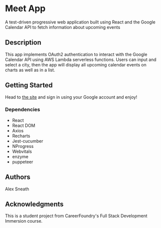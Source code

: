 # Meet App

A test-driven progressive web application built using React and the Google Calendar API to fetch information about upcoming events

## Description

This app implements OAuth2 authentication to interact with the Google Calendar API using AWS Lambda serverless functions. Users can input and select a city, then the app will display all upcoming calendar events on charts as well as in a list. 

## Getting Started

Head to [the site](https://thesneath.github.io/meet/) and sign in using your Google account and enjoy!

### Dependencies

- React
- React DOM
- Axios
- Recharts
- Jest-cucumber
- NProgress
- Webvitals
- enzyme
- puppeteer

## Authors

Alex Sneath

## Acknowledgments

This is a student project from CareerFoundry's Full Stack Development Immersion course. 